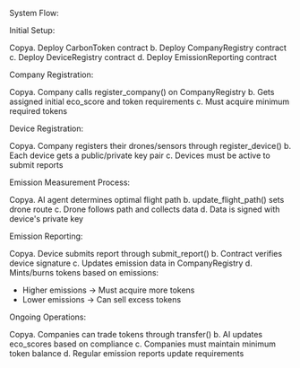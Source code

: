 System Flow:

Initial Setup:

Copya. Deploy CarbonToken contract
b. Deploy CompanyRegistry contract
c. Deploy DeviceRegistry contract
d. Deploy EmissionReporting contract

Company Registration:

Copya. Company calls register_company() on CompanyRegistry
b. Gets assigned initial eco_score and token requirements
c. Must acquire minimum required tokens

Device Registration:

Copya. Company registers their drones/sensors through register_device()
b. Each device gets a public/private key pair
c. Devices must be active to submit reports

Emission Measurement Process:

Copya. AI agent determines optimal flight path
b. update_flight_path() sets drone route
c. Drone follows path and collects data
d. Data is signed with device's private key

Emission Reporting:

Copya. Device submits report through submit_report()
b. Contract verifies device signature
c. Updates emission data in CompanyRegistry
d. Mints/burns tokens based on emissions:

- Higher emissions -> Must acquire more tokens
- Lower emissions -> Can sell excess tokens

Ongoing Operations:

Copya. Companies can trade tokens through transfer()
b. AI updates eco_scores based on compliance
c. Companies must maintain minimum token balance
d. Regular emission reports update requirements
